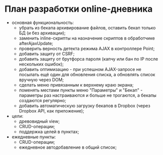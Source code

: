 # План разработки online-дневника

* основная функциональность:
	* убрать из бекапа архивирование файлов, оставить бекап только БД (и без
	архивации);
	* заменить inline-скрипты на назначение скриптов в обработчике
	afterAjaxUpdate;
	* проверить верность детекта режима AJAX в контроллере Point;
	* добавить защиту от CSRF;
	* добавить защиту от брутфорса пароля (капчу или бан по IP после нескольких
	ошибок);
	* добавить оптимизацию - при успешном AJAX-запросе не посылать ещё один для
	обновления списка, а обновлять список вручную через DOM;
	* сделать меню привязанным к верхнему краю экрана;
	* поменять местами пункты меню "Параметры" и "Бекап" - параметры раз
	настраиваются и больше не трогаются, а бекапы создаются регулярно;
	* добавить автоматическую загрузку бекапов в Dropbox (через Dropbox API, как
	приложение);
* цели:
	* древовидный view;
	* CRUD-операции;
	* поддержка целей в пунктах;
* ежедневные пункты:
	* CRUD-операции;
	* ежедневное автодобавление в общий список;

